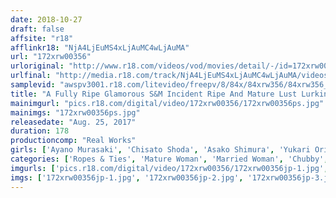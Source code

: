 ```yaml
---
date: 2018-10-27
draft: false
affsite: "r18"
afflinkr18: "NjA4LjEuMS4xLjAuMC4wLjAuMA"
url: "172xrw00356"
urloriginal: "http://www.r18.com/videos/vod/movies/detail/-/id=172xrw00356"
urlfinal: "http://media.r18.com/track/NjA4LjEuMS4xLjAuMC4wLjAuMA/videos/vod/movies/detail/-/id=172xrw00356"
samplevid: "awspv3001.r18.com/litevideo/freepv/8/84x/84xrw356/84xrw356_dmb_w.mp4"
title: "A Fully Ripe Glamorous S&M Incident Ripe And Mature Lust Lurking Beneath Her Sagging Tits"
mainimgurl: "pics.r18.com/digital/video/172xrw00356/172xrw00356ps.jpg"
mainimgs: "172xrw00356ps.jpg"
releasedate: "Aug. 25, 2017"
duration: 178
productioncomp: "Real Works"
girls: ['Ayano Murasaki', 'Chisato Shoda', 'Asako Shimura', 'Yukari Orihara', 'Yurika Shirakawa', 'Madoka Wakase', 'Yukari Kirishima', 'Chiaki Hagio', 'Yanamo', 'Azusa Yagi']
categories: ['Ropes & Ties', 'Mature Woman', 'Married Woman', 'Chubby', 'BDSM', 'Titty Fuck', 'Deep Throat', 'Compilation', 'Hi-Def']
imgurls: ['pics.r18.com/digital/video/172xrw00356/172xrw00356jp-1.jpg', 'pics.r18.com/digital/video/172xrw00356/172xrw00356jp-2.jpg', 'pics.r18.com/digital/video/172xrw00356/172xrw00356jp-3.jpg', 'pics.r18.com/digital/video/172xrw00356/172xrw00356jp-4.jpg', 'pics.r18.com/digital/video/172xrw00356/172xrw00356jp-5.jpg', 'pics.r18.com/digital/video/172xrw00356/172xrw00356jp-6.jpg', 'pics.r18.com/digital/video/172xrw00356/172xrw00356jp-7.jpg', 'pics.r18.com/digital/video/172xrw00356/172xrw00356jp-8.jpg', 'pics.r18.com/digital/video/172xrw00356/172xrw00356jp-9.jpg', 'pics.r18.com/digital/video/172xrw00356/172xrw00356jp-10.jpg', 'pics.r18.com/digital/video/172xrw00356/172xrw00356jp-11.jpg', 'pics.r18.com/digital/video/172xrw00356/172xrw00356jp-12.jpg', 'pics.r18.com/digital/video/172xrw00356/172xrw00356jp-13.jpg', 'pics.r18.com/digital/video/172xrw00356/172xrw00356jp-14.jpg', 'pics.r18.com/digital/video/172xrw00356/172xrw00356jp-15.jpg', 'pics.r18.com/digital/video/172xrw00356/172xrw00356jp-16.jpg', 'pics.r18.com/digital/video/172xrw00356/172xrw00356jp-17.jpg', 'pics.r18.com/digital/video/172xrw00356/172xrw00356jp-18.jpg', 'pics.r18.com/digital/video/172xrw00356/172xrw00356jp-19.jpg', 'pics.r18.com/digital/video/172xrw00356/172xrw00356jp-20.jpg']
imgs: ['172xrw00356jp-1.jpg', '172xrw00356jp-2.jpg', '172xrw00356jp-3.jpg', '172xrw00356jp-4.jpg', '172xrw00356jp-5.jpg', '172xrw00356jp-6.jpg', '172xrw00356jp-7.jpg', '172xrw00356jp-8.jpg', '172xrw00356jp-9.jpg', '172xrw00356jp-10.jpg', '172xrw00356jp-11.jpg', '172xrw00356jp-12.jpg', '172xrw00356jp-13.jpg', '172xrw00356jp-14.jpg', '172xrw00356jp-15.jpg', '172xrw00356jp-16.jpg', '172xrw00356jp-17.jpg', '172xrw00356jp-18.jpg', '172xrw00356jp-19.jpg', '172xrw00356jp-20.jpg']
---
```

